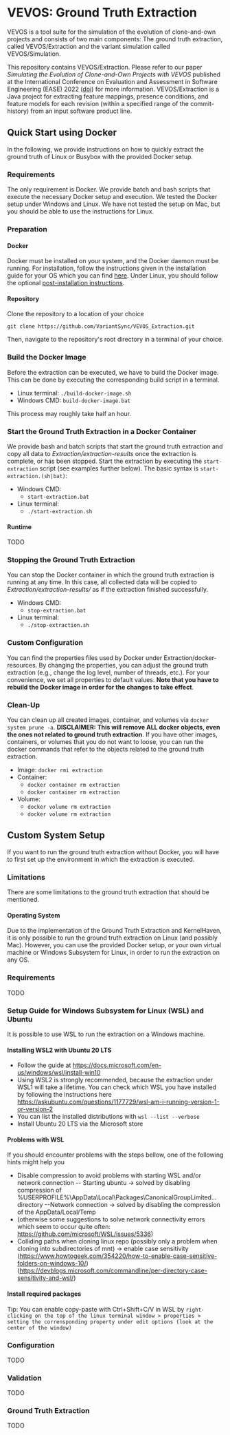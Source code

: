 # VEVOS: Ground Truth Extraction
VEVOS is a tool suite for the simulation of the evolution of clone-and-own projects and consists of two main components: The ground truth extraction, called VEVOS/Extraction and the variant simulation called VEVOS/Simulation.

This repository contains VEVOS/Extraction. 
Please refer to our paper _Simulating the Evolution of Clone-and-Own Projects with VEVOS_ published at the International Conference on Evaluation and Assessment in Software Engineering (EASE) 2022 ([doi](https://doi.org/10.1145/3530019.3534084)) for more information. 
VEVOS/Extraction is a Java project for extracting feature mappings, presence conditions, and feature models for each revision (within a specified range of the commit-history) from an input software product line.

## Quick Start using Docker
In the following, we provide instructions on how to quickly extract the ground truth of Linux or Busybox with the provided Docker setup.

### Requirements
The only requirement is Docker. We provide batch and bash scripts that execute the necessary Docker setup and execution.
We tested the Docker setup under Windows and Linux. 
We have not tested the setup on Mac, but you should be able to use the instructions for Linux.

### Preparation
#### Docker
Docker must be installed on your system, and the Docker daemon must be running.
For installation, follow the instructions given in the installation guide for your OS which you can find
[here](https://docs.docker.com/get-docker/).
Under Linux, you should follow the optional
[post-installation instructions](https://docs.docker.com/engine/install/linux-postinstall/).

#### Repository
Clone the repository to a location of your choice
```
git clone https://github.com/VariantSync/VEVOS_Extraction.git
``` 
Then, navigate to the repository's root directory in a terminal of your choice.

### Build the Docker Image
Before the extraction can be executed, we have to build the Docker image. This can be done by executing the corresponding build script in a terminal.

- Linux terminal: `./build-docker-image.sh`
- Windows CMD: `build-docker-image.bat`

This process may roughly take half an hour.

### Start the Ground Truth Extraction in a Docker Container
We provide bash and batch scripts that start the ground truth extraction and copy all data to
_Extraction/extraction-results_ once the extraction is complete, or has been stopped.
Start the extraction by executing the `start-extraction` script (see examples further below).
The basic syntax is `start-extraction.(sh|bat)`:

- Windows CMD:
  - `start-extraction.bat` 
- Linux terminal:
  - `./start-extraction.sh`

#### Runtime
TODO

### Stopping the Ground Truth Extraction
You can stop the Docker container in which the ground truth extraction is running at any time. In this case, all
collected data will be copied to _Extraction/extraction-results/_ as if the extraction finished successfully.

- Windows CMD:
  - `stop-extraction.bat`
- Linux terminal:
  - `./stop-extraction.sh`

### Custom Configuration
You can find the properties files used by Docker under Extraction/docker-resources. By changing the properties, you can adjust the ground truth extraction (e.g., change the log level,
number of threads, etc.). For your convenience, we set all properties to default values. __Note that you have to rebuild the Docker image in order for the changes to take effect__.

### Clean-Up 
You can clean up all created images, container, and volumes via `docker system prune -a`. __DISCLAIMER: This will remove ALL docker objects, even the ones not related to ground truth extraction__. If you have other images, containers, or volumes that you do not want to loose, you can run the docker commands that refer to the objects related to the ground truth extraction.
- Image: `docker rmi extraction`
- Container: 
  - `docker container rm extraction`
  - `docker container rm extraction`
- Volume:
  - `docker volume rm extraction`
  - `docker volume rm extraction`

## Custom System Setup
If you want to run the ground truth extraction without Docker, you will have to first set up the environment in which
the extraction is executed.

### Limitations
There are some limitations to the ground truth extraction that should be mentioned.

#### Operating System
Due to the implementation of the Ground Truth Extraction and KernelHaven, it is only possible to run the ground truth
extraction on Linux (and possibly Mac). However, you can use the provided Docker setup, or your own virtual machine or
Windows Subsystem for Linux, in order to run the extraction on any OS.

### Requirements
TODO

### Setup Guide for Windows Subsystem for Linux (WSL) and Ubuntu
It is possible to use WSL to run the extraction on a Windows machine.

#### Installing WSL2 with Ubuntu 20 LTS
- Follow the guide at https://docs.microsoft.com/en-us/windows/wsl/install-win10
- Using WSL2 is strongly recommended, because the extraction under WSL1 will take a lifetime. You can check which WSL you
  have installed by following the instructions here https://askubuntu.com/questions/1177729/wsl-am-i-running-version-1-or-version-2
- You can list the installed distributions with `wsl --list --verbose`
- Install Ubuntu 20 LTS via the Microsoft store

#### Problems with WSL
If you should encounter problems with the steps bellow, one of the following hints might help you
- Disable compression to avoid problems with starting WSL and/or network connection
  -- Starting ubuntu -> solved by disabling compression of %USERPROFILE%\AppData\Local\Packages\CanonicalGroupLimited... directory
  --Network connection -> solved by disabling the compression of the AppData/Local/Temp
- (otherwise some suggestions to solve network connectivity errors which seem to occur quite often: https://github.com/microsoft/WSL/issues/5336)
- Colliding paths when cloning linux repo (possibly only a problem when cloning into subdirectories of mnt) 
  -> enable case sensitivity (https://www.howtogeek.com/354220/how-to-enable-case-sensitive-folders-on-windows-10/) (https://devblogs.microsoft.com/commandline/per-directory-case-sensitivity-and-wsl/)

#### Install required packages
Tip: You can enable copy-paste with Ctrl+Shift+C/V in WSL by
`
right-clicking on the top of the linux terminal window > properties > setting the corrensponding property under edit options (look at the center of the window)
`

### Configuration
TODO

### Validation
TODO

### Ground Truth Extraction
TODO